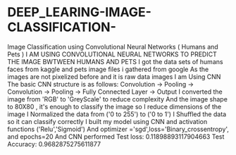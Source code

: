 # DEEP_LEARING-IMAGE-CLASSIFICATION-
 Image Classification using Convolutional Neural Networks ( Humans and Pets )
 I AM USING CONVOLUTIONAL NEURAL NETWORKS TO PREDICT THE IMAGE BWTWEEN HUMANS AND PETS
 I got the data sets of humans faces from kaggle and pets image files i gathered from google
 As the images are not pixelized before and it is raw data images I am Using CNN
 The basic CNN structure is as follows: Convolution -> Pooling -> Convolution -> Pooling -> Fully Connected Layer -> Output
 I converted the image from 'RGB' to 'GreyScale' to reduce complexity 
 And the image shape to 80X80 , it's enough to classify the image so I reduce dimensions of the image
 I Normalized the data from ('0 to 255') to ('0 to 1')
 I Shuffled the data so it can classify correctly
 I built my model using CNN and activation functions ('Relu','Sigmoid') 
 And optimizer ='sgd',loss='Binary_crossentropy', and epochs=20
 And CNN performed Test loss: 0.11898893117904663
                  Test Accuracy: 0.9682875275611877
